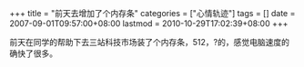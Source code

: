 +++
title = "前天去增加了个内存条"
categories = ["心情轨迹"]
tags = []
date = 2007-09-01T09:57:00+08:00
lastmod = 2010-10-29T17:02:39+08:00
+++



前天在同学的帮助下去三站科技市场装了个内存条，512，?的，感觉电脑速度的确快了很多。